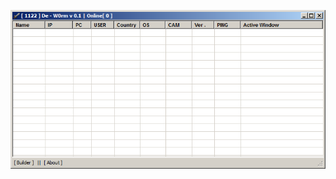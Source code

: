![Screenshot](https://raw.githubusercontent.com/Cryakl/Ultimate-RAT-Collection/refs/heads/main/DeW0rm/De-W0rm%20v0.1/Screenshot.png)
